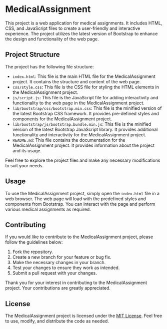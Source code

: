 # MedicalAssignment

This project is a web application for medical assignments. It includes HTML, CSS, and JavaScript files to create a user-friendly and interactive experience. The project utilizes the latest version of Bootstrap to enhance the design and functionality of the web page.

## Project Structure

The project has the following file structure:

- `index.html`: This file is the main HTML file for the MedicalAssignment project. It contains the structure and content of the web page.
- `css/style.css`: This file is the CSS file for styling the HTML elements in the MedicalAssignment project.
- `js/script.js`: This file is the JavaScript file for adding interactivity and functionality to the web page in the MedicalAssignment project.
- `lib/bootstrap/css/bootstrap.min.css`: This file is the minified version of the latest Bootstrap CSS framework. It provides pre-defined styles and components for the MedicalAssignment project.
- `lib/bootstrap/js/bootstrap.bundle.min.js`: This file is the minified version of the latest Bootstrap JavaScript library. It provides additional functionality and interactivity for the MedicalAssignment project.
- `README.md`: This file contains the documentation for the MedicalAssignment project. It provides information about the project and its usage.

Feel free to explore the project files and make any necessary modifications to suit your needs.

## Usage

To use the MedicalAssignment project, simply open the `index.html` file in a web browser. The web page will load with the predefined styles and components from Bootstrap. You can interact with the page and perform various medical assignments as required.

## Contributing

If you would like to contribute to the MedicalAssignment project, please follow the guidelines below:

1. Fork the repository.
2. Create a new branch for your feature or bug fix.
3. Make the necessary changes in your branch.
4. Test your changes to ensure they work as intended.
5. Submit a pull request with your changes.

Thank you for your interest in contributing to the MedicalAssignment project. Your contributions are greatly appreciated.

## License

The MedicalAssignment project is licensed under the [MIT License](LICENSE). Feel free to use, modify, and distribute the code as needed.
